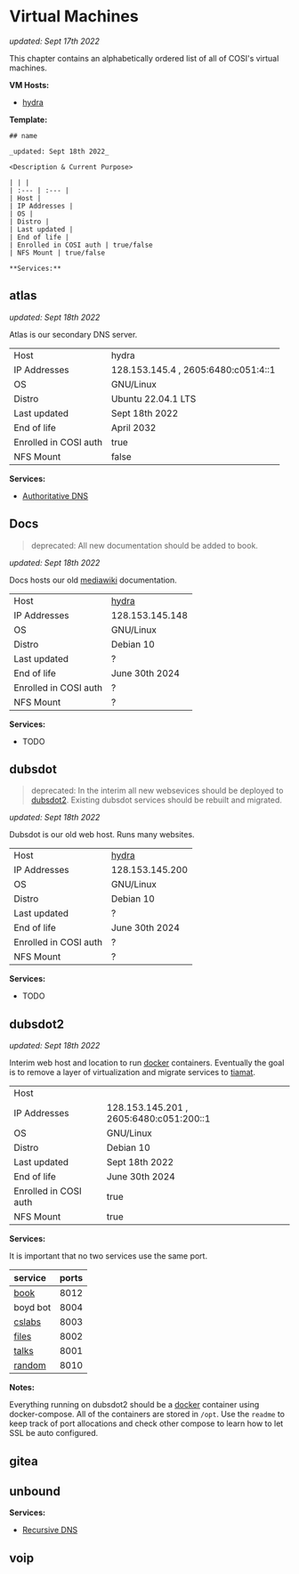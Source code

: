# Virtual Machines

_updated: Sept 17th 2022_

This chapter contains an alphabetically ordered list of all of COSI's virtual machines.

**VM Hosts:**
- [hydra](./servers/hydra.md)

**Template:**
```
## name

_updated: Sept 18th 2022_

<Description & Current Purpose>

| | |
| :--- | :--- |
| Host |
| IP Addresses | 
| OS |
| Distro | 
| Last updated | 
| End of life | 
| Enrolled in COSI auth | true/false
| NFS Mount | true/false

**Services:**
```

## atlas

_updated: Sept 18th 2022_

Atlas is our secondary DNS server.

| | |
| :--- | :--- |
| Host | hydra
| IP Addresses | 128.153.145.4 , 2605:6480:c051:4::1 
| OS | GNU/Linux
| Distro | Ubuntu 22.04.1 LTS
| Last updated | Sept 18th 2022
| End of life | April 2032
| Enrolled in COSI auth | true
| NFS Mount | false

**Services:**
- [Authoritative DNS](../services/authoritative_dns.md)

## Docs

> deprecated: All new documentation should be added to book.

_updated: Sept 18th 2022_

Docs hosts our old [mediawiki](https://www.mediawiki.org/wiki/MediaWiki) documentation. 

| | |
| :--- | :--- |
| Host | [hydra](./servers/hydra.md)
| IP Addresses | 128.153.145.148
| OS | GNU/Linux
| Distro | Debian 10
| Last updated | ?
| End of life | June 30th 2024
| Enrolled in COSI auth | ?
| NFS Mount | ?

**Services:**
- TODO

## dubsdot

> deprecated: In the interim all new websevices should be deployed to [dubsdot2](#dubsdot2). Existing dubsdot services should be rebuilt and migrated.

_updated: Sept 18th 2022_

Dubsdot is our old web host. Runs many websites.

| | |
| :--- | :--- |
| Host | [hydra](./servers/hydra.md)
| IP Addresses | 128.153.145.200
| OS | GNU/Linux
| Distro | Debian 10
| Last updated | ?
| End of life | June 30th 2024
| Enrolled in COSI auth | ?
| NFS Mount | ?

**Services:**
- TODO

## dubsdot2

_updated: Sept 18th 2022_

Interim web host and location to run [docker](https://www.docker.com) containers. Eventually the goal is to remove a layer of virtualization and migrate services to [tiamat](./servers/tiamat.md).

| | |
| :--- | :--- |
| Host |
| IP Addresses | 128.153.145.201 , 2605:6480:c051:200::1
| OS | GNU/Linux
| Distro | Debian 10
| Last updated | Sept 18th 2022
| End of life | June 30th 2024
| Enrolled in COSI auth | true
| NFS Mount | true

**Services:**

It is important that no two services use the same port.

| service | ports |
| :------ | :---- |
| [book](../websites/book.md)     | 8012 |
| boyd bot                        | 8004 |
| [cslabs](../websites/cslabs.md) | 8003 |
| [files](../websites/files.md)   | 8002 |
| [talks](../websites/talks.md)   | 8001 |
| [random](../websites/random.md) | 8010 |

**Notes:**

Everything running on dubsdot2 should be a [docker](https://www.docker.com) container using docker-compose. All of the containers are stored in `/opt`. Use the `readme` to keep track of port allocations and check other compose to learn how to let SSL be auto configured.

## gitea

## unbound

**Services:**
- [Recursive DNS](../services/recursive_dns.md)

## voip
